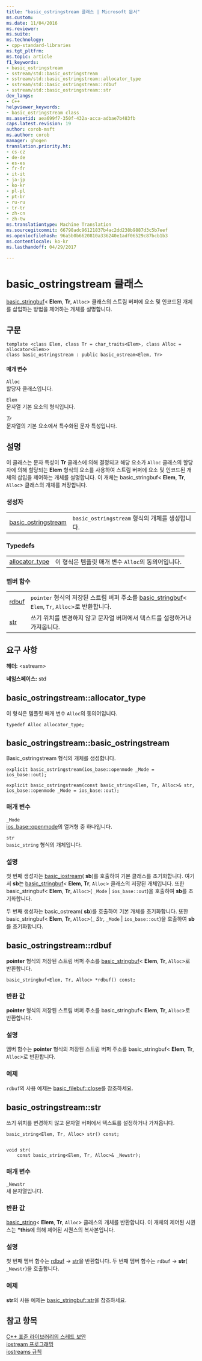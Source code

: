 ```yaml
---
title: "basic_ostringstream 클래스 | Microsoft 문서"
ms.custom: 
ms.date: 11/04/2016
ms.reviewer: 
ms.suite: 
ms.technology:
- cpp-standard-libraries
ms.tgt_pltfrm: 
ms.topic: article
f1_keywords:
- basic_ostringstream
- sstream/std::basic_ostringstream
- sstream/std::basic_ostringstream::allocator_type
- sstream/std::basic_ostringstream::rdbuf
- sstream/std::basic_ostringstream::str
dev_langs:
- C++
helpviewer_keywords:
- basic_ostringstream class
ms.assetid: aea699f7-350f-432a-acca-adbae7b483fb
caps.latest.revision: 19
author: corob-msft
ms.author: corob
manager: ghogen
translation.priority.ht:
- cs-cz
- de-de
- es-es
- fr-fr
- it-it
- ja-jp
- ko-kr
- pl-pl
- pt-br
- ru-ru
- tr-tr
- zh-cn
- zh-tw
ms.translationtype: Machine Translation
ms.sourcegitcommit: 66798adc96121837b4ac2dd238b9887d3c5b7eef
ms.openlocfilehash: 96a5b0b6620810a336240e1adf06529c87bcb1b3
ms.contentlocale: ko-kr
ms.lasthandoff: 04/29/2017

---
```

# <a name="basicostringstream-class"></a>basic_ostringstream 클래스
[basic_stringbuf](../standard-library/basic-stringbuf-class.md)< **Elem**, **Tr**, `Alloc`> 클래스의 스트림 버퍼에 요소 및 인코드된 개체를 삽입하는 방법을 제어하는 개체를 설명합니다.  
  
## <a name="syntax"></a>구문  
  
```  
template <class Elem, class Tr = char_traits<Elem>, class Alloc = allocator<Elem>>  
class basic_ostringstream : public basic_ostream<Elem, Tr>  
```  
  
#### <a name="parameters"></a>매개 변수  
 `Alloc`  
 할당자 클래스입니다.  
  
 `Elem`  
 문자열 기본 요소의 형식입니다.  
  
 *Tr*  
 문자열의 기본 요소에서 특수화된 문자 특성입니다.  
  
## <a name="remarks"></a>설명  
 이 클래스는 문자 특성이 **Tr** 클래스에 의해 결정되고 해당 요소가 `Alloc` 클래스의 할당자에 의해 할당되는 **Elem** 형식의 요소를 사용하여 스트림 버퍼에 요소 및 인코드된 개체의 삽입을 제어하는 개체를 설명합니다. 이 개체는 basic_stringbuf< **Elem**, **Tr**, `Alloc`> 클래스의 개체를 저장합니다.  
  
### <a name="constructors"></a>생성자  
  
|||  
|-|-|  
|[basic_ostringstream](#basic_ostringstream)|`basic_ostringstream` 형식의 개체를 생성합니다.|  
  
### <a name="typedefs"></a>Typedefs  
  
|||  
|-|-|  
|[allocator_type](#allocator_type)|이 형식은 템플릿 매개 변수 `Alloc`의 동의어입니다.|  
  
### <a name="member-functions"></a>멤버 함수  
  
|||  
|-|-|  
|[rdbuf](#rdbuf)|`pointer` 형식의 저장된 스트림 버퍼 주소를 [basic_stringbuf](../standard-library/basic-stringbuf-class.md)< `Elem`, `Tr`, `Alloc`>로 반환합니다.|  
|[str](#str)|쓰기 위치를 변경하지 않고 문자열 버퍼에서 텍스트를 설정하거나 가져옵니다.|  
  
## <a name="requirements"></a>요구 사항  
 **헤더:** \<sstream>  
  
 **네임스페이스:** std  
  
##  <a name="allocator_type"></a>  basic_ostringstream::allocator_type  
 이 형식은 템플릿 매개 변수 `Alloc`의 동의어입니다.  
  
```  
typedef Alloc allocator_type;  
```  
  
##  <a name="basic_ostringstream"></a>  basic_ostringstream::basic_ostringstream  
 Basic_ostringstream 형식의 개체를 생성합니다.  
  
```  
explicit basic_ostringstream(ios_base::openmode _Mode = ios_base::out);

explicit basic_ostringstream(const basic_string<Elem, Tr, Alloc>& str, ios_base::openmode _Mode = ios_base::out);
```  
  
### <a name="parameters"></a>매개 변수  
 `_Mode`  
 [ios_base::openmode](../standard-library/ios-base-class.md#openmode)의 열거형 중 하나입니다.  
  
 `str`  
 `basic_string` 형식의 개체입니다.  
  
### <a name="remarks"></a>설명  
 첫 번째 생성자는 [basic_iostream](../standard-library/basic-ostream-class.md)( **sb**)를 호출하여 기본 클래스를 초기화합니다. 여기서 **sb**는 [basic_stringbuf](../standard-library/basic-stringbuf-class.md)< **Elem**, **Tr**, `Alloc`> 클래스의 저장된 개체입니다. 또한 basic_stringbuf< **Elem**, **Tr**, `Alloc`>( `_Mode` &#124; `ios_base::out`)을 호출하여 **sb**를 초기화합니다.  
  
 두 번째 생성자는 basic_ostream( **sb**)를 호출하여 기본 개체를 초기화합니다. 또한 basic_stringbuf< **Elem**, **Tr**, `Alloc`>(_ *Str*, `_Mode` &#124; `ios_base::out`)을 호출하여 **sb**를 초기화합니다.  
  
##  <a name="rdbuf"></a>  basic_ostringstream::rdbuf  
 **pointer** 형식의 저장된 스트림 버퍼 주소를 [basic_stringbuf](../standard-library/basic-stringbuf-class.md)< **Elem**, **Tr**, `Alloc`>로 반환합니다.  
  
```  
basic_stringbuf<Elem, Tr, Alloc> *rdbuf() const;
```  
  
### <a name="return-value"></a>반환 값  
 **pointer** 형식의 저장된 스트림 버퍼 주소를 basic_stringbuf< **Elem**, **Tr**, `Alloc`>로 반환합니다.  
  
### <a name="remarks"></a>설명  
 멤버 함수는 **pointer** 형식의 저장된 스트림 버퍼 주소를 basic_stringbuf< **Elem**, **Tr**, `Alloc`>로 반환합니다.  
  
### <a name="example"></a>예제  
  `rdbuf`의 사용 예제는 [basic_filebuf::close](../standard-library/basic-filebuf-class.md#close)를 참조하세요.  
  
##  <a name="str"></a>  basic_ostringstream::str  
 쓰기 위치를 변경하지 않고 문자열 버퍼에서 텍스트를 설정하거나 가져옵니다.  
  
```  
basic_string<Elem, Tr, Alloc> str() const;

 
void str(
    const basic_string<Elem, Tr, Alloc>& _Newstr);
```  
  
### <a name="parameters"></a>매개 변수  
 `_Newstr`  
 새 문자열입니다.  
  
### <a name="return-value"></a>반환 값  
 [basic_string](../standard-library/basic-string-class.md)< **Elem**, **Tr**, `Alloc`> 클래스의 개체를 반환합니다. 이 개체의 제어된 시퀀스는 **\*this**에 의해 제어된 시퀀스의 복사본입니다.  
  
### <a name="remarks"></a>설명  
 첫 번째 멤버 함수는 [rdbuf](#rdbuf) -> [str](../standard-library/basic-stringbuf-class.md#str)을 반환합니다. 두 번째 멤버 함수는 `rdbuf` -> **str**( `_Newstr`)을 호출합니다.  
  
### <a name="example"></a>예제  
  **str**의 사용 예제는 [basic_stringbuf::str](../standard-library/basic-stringbuf-class.md#str)을 참조하세요.  
  
## <a name="see-also"></a>참고 항목  
 [C++ 표준 라이브러리의 스레드 보안](../standard-library/thread-safety-in-the-cpp-standard-library.md)   
 [iostream 프로그래밍](../standard-library/iostream-programming.md)   
 [iostreams 규칙](../standard-library/iostreams-conventions.md)


